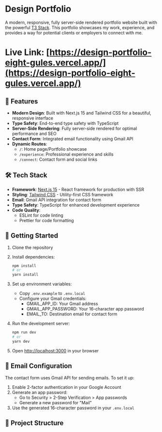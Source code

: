 # Design Portfolio

A modern, responsive, fully server-side rendered portfolio website built with the powerful [T3 Stack](https://create.t3.gg/). This portfolio showcases my work, experience, and provides a way for potential clients or employers to connect with me.

# Live Link: [https://design-portfolio-eight-gules.vercel.app/](https://design-portfolio-eight-gules.vercel.app/)

## 🌟 Features

- **Modern Design**: Built with Next.js 15 and Tailwind CSS for a beautiful, responsive interface
- **Type Safety**: End-to-end type safety with TypeScript
- **Server-Side Rendering**: Fully server-side rendered for optimal performance and SEO
- **Contact Form**: Integrated email functionality using Gmail API
- **Dynamic Routes**:
  - `/`: Home page/Portfolio showcase
  - `/experience`: Professional experience and skills
  - `/connect`: Contact form and social links

## 🛠️ Tech Stack

- **Framework**: [Next.js 15](https://nextjs.org) - React framework for production with SSR
- **Styling**: [Tailwind CSS](https://tailwindcss.com) - Utility-first CSS framework
- **Email**: Gmail API integration for contact form
- **Type Safety**: TypeScript for enhanced development experience
- **Code Quality**:
  - ESLint for code linting
  - Prettier for code formatting

## 🚀 Getting Started

1. Clone the repository
2. Install dependencies:
   ```bash
   npm install
   # or
   yarn install
   ```
3. Set up environment variables:
   - Copy `.env.example` to `.env.local`
   - Configure your Gmail credentials:
     - GMAIL_APP_ID: Your Gmail address
     - GMAIL_APP_PASSWORD: Your 16-character app password
     - EMAIL_TO: Destination email for contact form

4. Run the development server:
   ```bash
   npm run dev
   # or
   yarn dev
   ```

5. Open [http://localhost:3000](http://localhost:3000) in your browser

## 📧 Email Configuration

The contact form uses Gmail API for sending emails. To set it up:

1. Enable 2-factor authentication in your Google Account
2. Generate an app password:
   - Go to Security > 2-Step Verification > App passwords
   - Generate a new password for "Mail"
3. Use the generated 16-character password in your `.env.local`

## 📁 Project Structure
